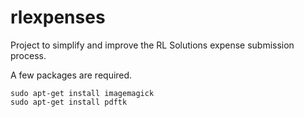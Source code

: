# rlexpenses
Project to simplify and improve the RL Solutions expense submission process.

A few packages are required.
```
sudo apt-get install imagemagick
sudo apt-get install pdftk
```
